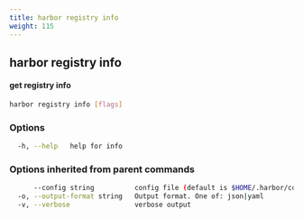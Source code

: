 ```yaml
---
title: harbor registry info
weight: 115
---
```

## harbor registry info

#### get registry info

```sh
harbor registry info [flags]
```

### Options

```sh
  -h, --help   help for info
```

### Options inherited from parent commands

```sh
      --config string          config file (default is $HOME/.harbor/config.yaml) (default "/home/user/.harbor/config.yaml")
  -o, --output-format string   Output format. One of: json|yaml
  -v, --verbose                verbose output
```

